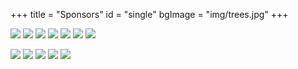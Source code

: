 +++
title = "Sponsors"
id = "single"
bgImage = "img/trees.jpg"
+++

![](img/ucseal.png)
![](img/nsf-logo.png)
![](img/dod-logo.png)
![](img/google-logo.png)
![](img/nasa-logo.png)
![](img/amd-logo.png)
![](img/eve-logo.png)

![](img/intel-logo.png)
![](img/nvidia-logo.png)
![](img/sun-logo.png)
![](img/xilinx-logo.png)
![](img/symbiotic-logo.png)

